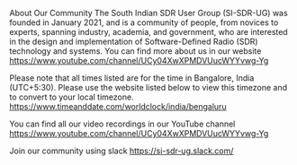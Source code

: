 About Our Community
The South Indian SDR User Group (SI-SDR-UG) was founded in January 2021, and is a community of people, from novices to experts, spanning industry, academia, and government, who are interested in the design and implementation of Software-Defined Radio (SDR) technology and systems. You can find more about us in our website
https://www.youtube.com/channel/UCy04XwXPMDVUucWYYvwg-Yg

Please note that all times listed are for the time in Bangalore, India (UTC+5:30). Please use the website listed below to view this timezone and to convert to your local timezone.
https://www.timeanddate.com/worldclock/india/bengaluru

You can find all our video recordings in our YouTube channel
https://www.youtube.com/channel/UCy04XwXPMDVUucWYYvwg-Yg

Join our community using slack
https://si-sdr-ug.slack.com/
